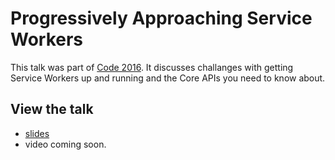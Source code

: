 # Progressively Approaching Service Workers

This talk was part of [Code 2016](http://webdirections.org/code16/speakers/marcos-caceres.html). It discusses challanges with getting Service Workers up and running and the Core APIs you need to know about.

## View the talk

 * [slides](https://marcoscaceres.github.io/codeconf-talk/#/)
 * video coming soon.
